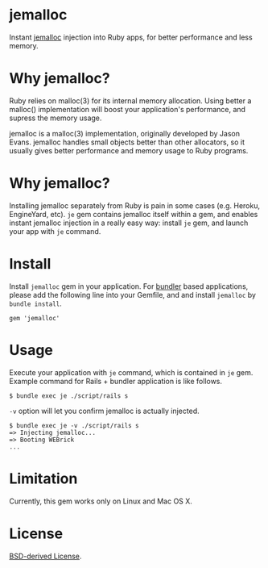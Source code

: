 # jemalloc

Instant [jemalloc](http://www.canonware.com/jemalloc/) injection into Ruby apps, for better performance and less memory.

# Why jemalloc?

Ruby relies on malloc(3) for its internal memory allocation. Using better a malloc() implementation will boost your application's performance, and supress the memory usage.

jemalloc is a malloc(3) implementation, originally developed by Jason Evans. jemalloc handles small objects better than other allocators, so it usually gives better performance and memory usage to Ruby programs.

# Why jemalloc?

Installing jemalloc separately from Ruby is pain in some cases (e.g. Heroku, EngineYard, etc). `je` gem contains jemalloc itself within a gem, and enables instant jemalloc injection in a really easy way: install `je` gem, and launch your app with `je` command.

# Install

Install `jemalloc` gem in your application. For [bundler](http://gembundler.com/) based applications, please add the following line into your Gemfile, and and install `jemalloc` by `bundle install`.

    gem 'jemalloc'

# Usage

Execute your application with `je` command, which is contained in `je` gem. Example command for Rails + bundler application is like follows.

    $ bundle exec je ./script/rails s

`-v` option will let you confirm jemalloc is actually injected.

    $ bundle exec je -v ./script/rails s
    => Injecting jemalloc...
    => Booting WEBrick
    ...

# Limitation

Currently, this gem works only on Linux and Mac OS X.

# License

[BSD-derived License](http://www.canonware.com/jemalloc/license.html).
